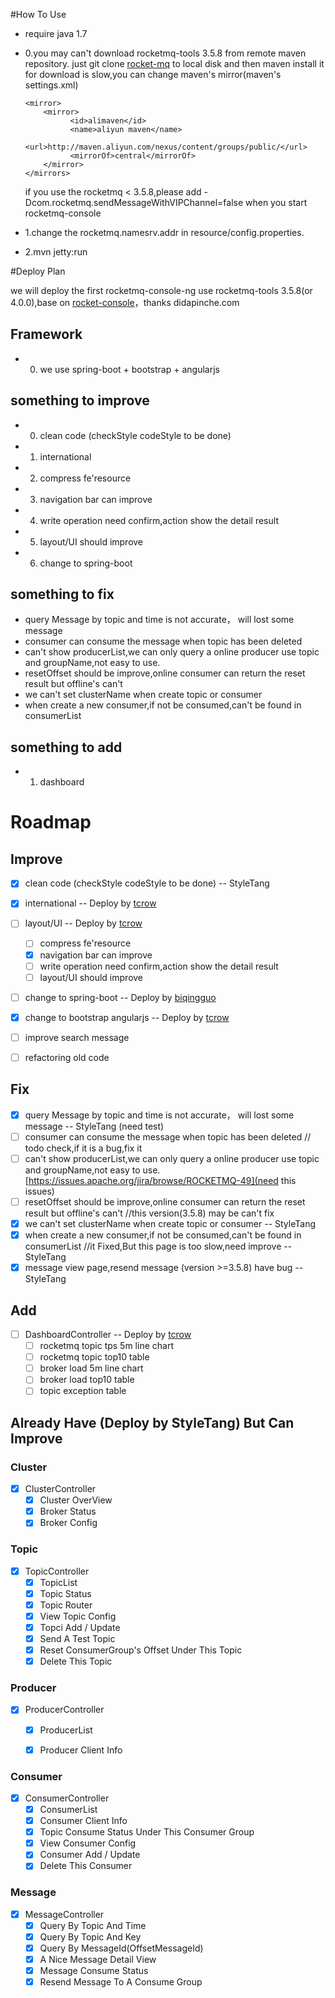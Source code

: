 #How To Use

* require java 1.7
* 0.you may can't download rocketmq-tools 3.5.8 from remote maven repository.
  just git clone [rocket-mq](https://github.com/alibaba/RocketMQ/tree/v3.5.8) to local disk and then maven install it
  for download is slow,you can change maven's mirror(maven's settings.xml)
  
  ```
  <mirror>
      <mirror>
            <id>alimaven</id>
            <name>aliyun maven</name>
            <url>http://maven.aliyun.com/nexus/content/groups/public/</url>
            <mirrorOf>central</mirrorOf>        
      </mirror>
  </mirrors>
  ```
  
  if you use the rocketmq < 3.5.8,please add -Dcom.rocketmq.sendMessageWithVIPChannel=false when you start rocketmq-console
* 1.change the rocketmq.namesrv.addr in resource/config.properties.
* 2.mvn jetty:run

#Deploy Plan

we will deploy the first rocketmq-console-ng  use rocketmq-tools 3.5.8(or 4.0.0),base on [rocket-console](https://github.com/didapinchegit/rocket-console)，thanks didapinche.com

## Framework
* 0. we use spring-boot + bootstrap + angularjs

## something to improve
* 0. clean code (checkStyle codeStyle to be done)
* 1. international
* 2. compress fe'resource
* 3. navigation bar can improve
* 4. write operation need confirm,action show the detail result
* 5. layout/UI should improve
* 6. change to spring-boot


## something to fix
* query Message by topic and time is not accurate， will lost some message 
* consumer can consume the message when topic has been deleted
* can't show producerList,we can only query a online producer use topic and groupName,not easy to use.
* resetOffset should be improve,online consumer can return the reset result but offline's can't
* we can't set clusterName when create topic or consumer 
* when create a new consumer,if not be consumed,can't be found in consumerList


## something to add
* 1. dashboard 




# Roadmap



## Improve
- [x] clean code (checkStyle codeStyle to be done) -- StyleTang
- [x] international -- Deploy by [tcrow](https://github.com/tcrow)
- [ ] layout/UI  -- Deploy by [tcrow](https://github.com/tcrow)
	- [ ] compress fe'resource
	- [x] navigation bar can improve
	- [ ] write operation need confirm,action show the detail result
	- [ ] layout/UI should improve
- [ ] change to spring-boot  -- Deploy by  [biqingguo](https://github.com/biqingguo)
- [x] change to bootstrap angularjs   -- Deploy by [tcrow](https://github.com/tcrow)
- [ ] improve search message
- [ ] refactoring old code 


## Fix
- [x] query Message by topic and time is not accurate， will lost some message  -- StyleTang (need test)
- [ ] consumer can consume the message when topic has been deleted // todo check,if it is a bug,fix it
- [ ] can't show producerList,we can only query a online producer use topic and groupName,not easy to use. [https://issues.apache.org/jira/browse/ROCKETMQ-49](need this issues)
- [ ] resetOffset should be improve,online consumer can return the reset result but offline's can't //this version(3.5.8) may be can't fix 
- [x] we can't set clusterName when create topic or consumer  -- StyleTang
- [x] when create a new consumer,if not be consumed,can't be found in consumerList //it Fixed,But this page is too slow,need improve --StyleTang
- [x] message view page,resend message (version >=3.5.8) have bug   -- StyleTang

## Add
- [ ] DashboardController      -- Deploy by [tcrow](https://github.com/tcrow)
    - [ ] rocketmq topic tps 5m line chart
    - [ ] rocketmq topic top10 table
    - [ ] broker load 5m line chart
    - [ ] broker load top10 table
    - [ ] topic exception table

## Already Have (Deploy by StyleTang) But Can Improve 
### Cluster
- [x] ClusterController
    - [x] Cluster OverView
    - [x] Broker Status
    - [x] Broker Config

### Topic
- [x] TopicController
    - [x] TopicList
    - [x] Topic Status
    - [x] Topic Router
    - [x] View Topic Config
    - [x] Topci Add / Update
    - [X] Send A Test Topic
    - [x] Reset ConsumerGroup's Offset Under This Topic
    - [x] Delete This Topic

### Producer
- [x] ProducerController
    - [x] ProducerList
    - [x] Producer Client Info


### Consumer
- [x] ConsumerController
    - [x] ConsumerList
    - [x] Consumer Client Info
    - [x] Topic Consume Status Under This Consumer Group
    - [x] View Consumer Config
    - [x] Consumer Add / Update
    - [x] Delete This Consumer

### Message
- [x] MessageController
    - [x] Query By Topic And Time
    - [x] Query By Topic And Key
    - [x] Query By MessageId(OffsetMessageId)
    - [x] A Nice Message Detail View
    - [x] Message Consume Status
    - [x] Resend Message To A Consume Group
